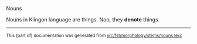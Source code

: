 Nouns

Nouns in Klingon language are things. Noo, they **denote** things.

* * *

<small>This (part of) documentation was generated from [src/fst/morphology/stems/nouns.lexc](https://github.com/giellalt/lang-tlh/blob/main/src/fst/morphology/stems/nouns.lexc)</small>

